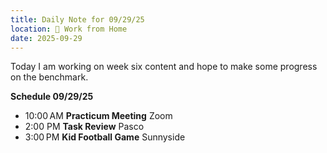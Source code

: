 ```yaml
---
title: Daily Note for 09/29/25
location: 🏡 Work from Home
date: 2025-09-29
---
```

Today I am working on week six content and hope to make some progress on the benchmark.

**Schedule 09/29/25**
- 10:00 AM **Practicum Meeting** Zoom
- 2:00 PM **Task Review** Pasco
- 3:00 PM **Kid Football Game** Sunnyside